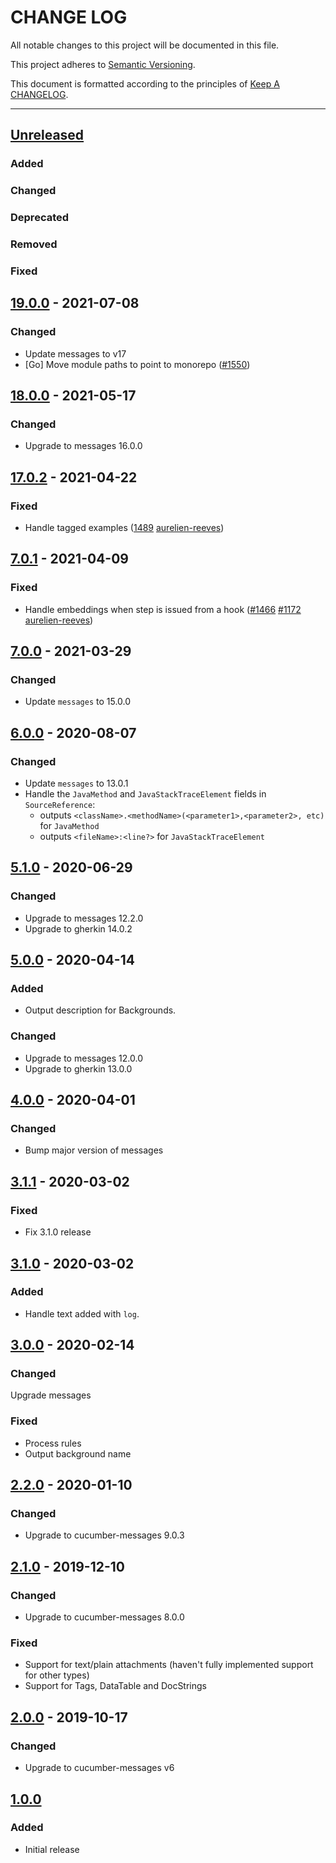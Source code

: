 # CHANGE LOG

All notable changes to this project will be documented in this file.

This project adheres to [Semantic Versioning](http://semver.org).

This document is formatted according to the principles of [Keep A CHANGELOG](http://keepachangelog.com).

----
## [Unreleased]

### Added

### Changed

### Deprecated

### Removed

### Fixed

## [19.0.0] - 2021-07-08

### Changed

* Update messages to v17
* [Go] Move module paths to point to monorepo
  ([#1550](https://github.com/cucumber/common/issues/1550))

## [18.0.0] - 2021-05-17

### Changed

* Upgrade to messages 16.0.0

## [17.0.2] - 2021-04-22

### Fixed

* Handle tagged examples
  ([1489](https://github.com/cucumber/cucumber/pull/1489)
   [aurelien-reeves])

## [7.0.1] - 2021-04-09

### Fixed

* Handle embeddings when step is issued from a hook
  ([#1466](https://github.com/cucumber/cucumber/pull/1466)
   [#1172](https://github.com/cucumber/cucumber/issues/1172)
   [aurelien-reeves])

## [7.0.0] - 2021-03-29

### Changed

* Update `messages` to 15.0.0

## [6.0.0] - 2020-08-07

### Changed

* Update `messages` to 13.0.1
* Handle the `JavaMethod` and `JavaStackTraceElement` fields in `SourceReference`:
  - outputs `<className>.<methodName>(<parameter1>,<parameter2>, etc)` for `JavaMethod`
  - outputs `<fileName>:<line?>` for `JavaStackTraceElement`

## [5.1.0] - 2020-06-29

### Changed

* Upgrade to messages 12.2.0
* Upgrade to gherkin 14.0.2

## [5.0.0] - 2020-04-14

### Added

* Output description for Backgrounds.

### Changed

* Upgrade to messages 12.0.0
* Upgrade to gherkin 13.0.0

## [4.0.0] - 2020-04-01

### Changed

* Bump major version of messages

## [3.1.1] - 2020-03-02

### Fixed

* Fix 3.1.0 release

## [3.1.0] - 2020-03-02

### Added

* Handle text added with `log`.

## [3.0.0] - 2020-02-14

### Changed

Upgrade messages

### Fixed

* Process rules
* Output background name

## [2.2.0] - 2020-01-10

### Changed

* Upgrade to cucumber-messages 9.0.3

## [2.1.0] - 2019-12-10

### Changed

* Upgrade to cucumber-messages 8.0.0

### Fixed

* Support for text/plain attachments (haven't fully implemented support for other types)
* Support for Tags, DataTable and DocStrings

## [2.0.0] - 2019-10-17

### Changed

* Upgrade to cucumber-messages v6

## [1.0.0]

### Added

* Initial release

<!-- Releases -->
[Unreleased]: https://github.com/cucumber/json-formatter/compare/v19.0.0...HEAD
[19.0.0]:      https://github.com/cucumber/cucumber/compare/json-formatter/v18.0.0...json-formatter/v19.0.0
[18.0.0]:      https://github.com/cucumber/cucumber/compare/json-formatter/v17.0.2...json-formatter/v18.0.0
[17.0.2]:      https://github.com/cucumber/cucumber/compare/json-formatter/v7.0.1...json-formatter/v17.0.2
[7.0.1]:       https://github.com/cucumber/cucumber/compare/json-formatter/v7.0.0...json-formatter/v7.0.1
[7.0.0]:       https://github.com/cucumber/cucumber/compare/json-formatter/v6.0.0...json-formatter/v7.0.0
[6.0.0]:       https://github.com/cucumber/cucumber/compare/json-formatter/v5.1.0...json-formatter/v6.0.0
[5.1.0]:       https://github.com/cucumber/cucumber/compare/json-formatter/v5.0.0...json-formatter/v5.1.0
[5.0.0]:       https://github.com/cucumber/cucumber/compare/json-formatter/v4.0.0...json-formatter/v5.0.0
[4.0.0]:       https://github.com/cucumber/cucumber/compare/json-formatter/v3.1.1...json-formatter/v4.0.0
[3.1.1]:       https://github.com/cucumber/cucumber/compare/json-formatter/v3.1.0...json-formatter/v3.1.1
[3.1.0]:       https://github.com/cucumber/cucumber/compare/json-formatter/v3.0.0...json-formatter/v3.1.0
[3.0.0]:       https://github.com/cucumber/cucumber/compare/json-formatter/v2.2.0...json-formatter/v3.0.0
[2.2.0]:       https://github.com/cucumber/cucumber/compare/json-formatter/v2.1.0...json-formatter/v2.2.0
[2.1.0]:       https://github.com/cucumber/cucumber/compare/json-formatter/v2.0.0...json-formatter/v2.1.0
[2.0.0]:       https://github.com/cucumber/cucumber/compare/json-formatter/v1.0.0...json-formatter/v2.0.0
[1.0.0]:       https://github.com/cucumber/cucumber/releases/tag/json-formatter/v1.0.0

<!-- Contributors -->
[aslakhellesoy]:    https://github.com/aslakhellesoy
[aurelien-reeves]:  https://github.com/aurelien-reeves
